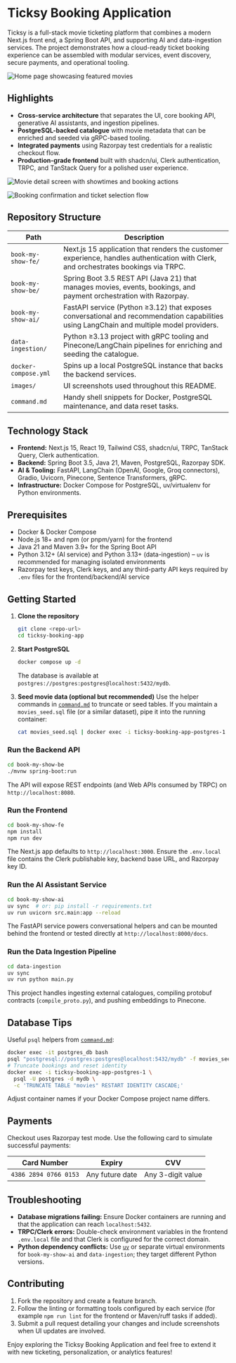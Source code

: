 # Ticksy Booking Application

Ticksy is a full-stack movie ticketing platform that combines a modern Next.js front end, a Spring Boot API, and supporting AI and data-ingestion services. The project demonstrates how a cloud-ready ticket booking experience can be assembled with modular services, event discovery, secure payments, and operational tooling.

![Home page showcasing featured movies](images/home.png)

## Highlights
- **Cross-service architecture** that separates the UI, core booking API, generative AI assistants, and ingestion pipelines.
- **PostgreSQL-backed catalogue** with movie metadata that can be enriched and seeded via gRPC-based tooling.
- **Integrated payments** using Razorpay test credentials for a realistic checkout flow.
- **Production-grade frontend** built with shadcn/ui, Clerk authentication, TRPC, and TanStack Query for a polished user experience.

![Movie detail screen with showtimes and booking actions](images/movie-id.png)

![Booking confirmation and ticket selection flow](images/booking.png)

## Repository Structure
| Path | Description |
| --- | --- |
| `book-my-show-fe/` | Next.js 15 application that renders the customer experience, handles authentication with Clerk, and orchestrates bookings via TRPC. |
| `book-my-show-be/` | Spring Boot 3.5 REST API (Java 21) that manages movies, events, bookings, and payment orchestration with Razorpay. |
| `book-my-show-ai/` | FastAPI service (Python ≥3.12) that exposes conversational and recommendation capabilities using LangChain and multiple model providers. |
| `data-ingestion/` | Python ≥3.13 project with gRPC tooling and Pinecone/LangChain pipelines for enriching and seeding the catalogue. |
| `docker-compose.yml` | Spins up a local PostgreSQL instance that backs the backend services. |
| `images/` | UI screenshots used throughout this README. |
| `command.md` | Handy shell snippets for Docker, PostgreSQL maintenance, and data reset tasks. |

## Technology Stack
- **Frontend:** Next.js 15, React 19, Tailwind CSS, shadcn/ui, TRPC, TanStack Query, Clerk authentication.
- **Backend:** Spring Boot 3.5, Java 21, Maven, PostgreSQL, Razorpay SDK.
- **AI & Tooling:** FastAPI, LangChain (OpenAI, Google, Groq connectors), Gradio, Uvicorn, Pinecone, Sentence Transformers, gRPC.
- **Infrastructure:** Docker Compose for PostgreSQL, uv/virtualenv for Python environments.

## Prerequisites
- Docker & Docker Compose
- Node.js 18+ and npm (or pnpm/yarn) for the frontend
- Java 21 and Maven 3.9+ for the Spring Boot API
- Python 3.12+ (AI service) and Python 3.13+ (data-ingestion) – `uv` is recommended for managing isolated environments
- Razorpay test keys, Clerk keys, and any third-party API keys required by `.env` files for the frontend/backend/AI service

## Getting Started
1. **Clone the repository**
   ```bash
   git clone <repo-url>
   cd ticksy-booking-app
   ```

2. **Start PostgreSQL**
   ```bash
   docker compose up -d
   ```
   The database is available at `postgres://postgres:postgres@localhost:5432/mydb`.

3. **Seed movie data (optional but recommended)**
   Use the helper commands in [`command.md`](command.md) to truncate or seed tables. If you maintain a `movies_seed.sql` file (or a similar dataset), pipe it into the running container:
   ```bash
   cat movies_seed.sql | docker exec -i ticksy-booking-app-postgres-1 psql -U postgres -d mydb
   ```

### Run the Backend API
```bash
cd book-my-show-be
./mvnw spring-boot:run
```
The API will expose REST endpoints (and Web APIs consumed by TRPC) on `http://localhost:8080`.

### Run the Frontend
```bash
cd book-my-show-fe
npm install
npm run dev
```
The Next.js app defaults to `http://localhost:3000`. Ensure the `.env.local` file contains the Clerk publishable key, backend base URL, and Razorpay key ID.

### Run the AI Assistant Service
```bash
cd book-my-show-ai
uv sync  # or: pip install -r requirements.txt
uv run uvicorn src.main:app --reload
```
The FastAPI service powers conversational helpers and can be mounted behind the frontend or tested directly at `http://localhost:8000/docs`.

### Run the Data Ingestion Pipeline
```bash
cd data-ingestion
uv sync
uv run python main.py
```
This project handles ingesting external catalogues, compiling protobuf contracts (`compile_proto.py`), and pushing embeddings to Pinecone.

## Database Tips
Useful `psql` helpers from [`command.md`](command.md):
```bash
docker exec -it postgres_db bash
psql "postgresql://postgres:postgres@localhost:5432/mydb" -f movies_seed.sql  # replace with your seed file
# Truncate bookings and reset identity
docker exec -i ticksy-booking-app-postgres-1 \
  psql -U postgres -d mydb \
  -c 'TRUNCATE TABLE "movies" RESTART IDENTITY CASCADE;'
```
Adjust container names if your Docker Compose project name differs.

## Payments
Checkout uses Razorpay test mode. Use the following card to simulate successful payments:

| Card Number | Expiry | CVV |
| --- | --- | --- |
| `4386 2894 0766 0153` | Any future date | Any 3-digit value |

## Troubleshooting
- **Database migrations failing:** Ensure Docker containers are running and that the application can reach `localhost:5432`.
- **TRPC/Clerk errors:** Double-check environment variables in the frontend `.env.local` file and that Clerk is configured for the correct domain.
- **Python dependency conflicts:** Use [`uv`](https://docs.astral.sh/uv/) or separate virtual environments for `book-my-show-ai` and `data-ingestion`; they target different Python versions.

## Contributing
1. Fork the repository and create a feature branch.
2. Follow the linting or formatting tools configured by each service (for example `npm run lint` for the frontend or Maven/ruff tasks if added).
3. Submit a pull request detailing your changes and include screenshots when UI updates are involved.

Enjoy exploring the Ticksy Booking Application and feel free to extend it with new ticketing, personalization, or analytics features!

